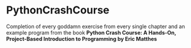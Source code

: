 # PythonCrashCourse

Completion of every goddamn exercise from every single chapter and an example program from the book
**Python Crash Course: A Hands-On, Project-Based Introduction to Programming by Eric Matthes**

